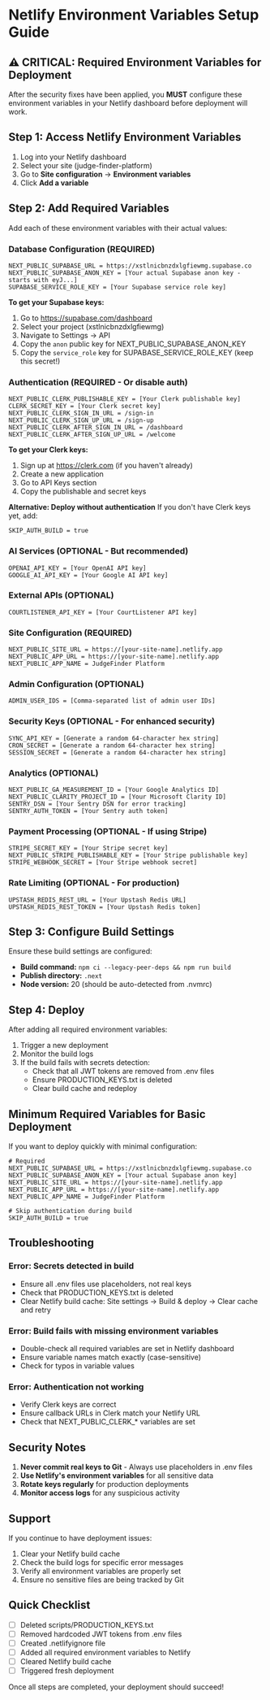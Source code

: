 # Netlify Environment Variables Setup Guide

## ⚠️ CRITICAL: Required Environment Variables for Deployment

After the security fixes have been applied, you **MUST** configure these environment variables in your Netlify dashboard before deployment will work.

## Step 1: Access Netlify Environment Variables

1. Log into your Netlify dashboard
2. Select your site (judge-finder-platform)
3. Go to **Site configuration** → **Environment variables**
4. Click **Add a variable**

## Step 2: Add Required Variables

Add each of these environment variables with their actual values:

### Database Configuration (REQUIRED)
```
NEXT_PUBLIC_SUPABASE_URL = https://xstlnicbnzdxlgfiewmg.supabase.co
NEXT_PUBLIC_SUPABASE_ANON_KEY = [Your actual Supabase anon key - starts with eyJ...]
SUPABASE_SERVICE_ROLE_KEY = [Your Supabase service role key]
```

**To get your Supabase keys:**
1. Go to https://supabase.com/dashboard
2. Select your project (xstlnicbnzdxlgfiewmg)
3. Navigate to Settings → API
4. Copy the `anon` public key for NEXT_PUBLIC_SUPABASE_ANON_KEY
5. Copy the `service_role` key for SUPABASE_SERVICE_ROLE_KEY (keep this secret!)

### Authentication (REQUIRED - Or disable auth)
```
NEXT_PUBLIC_CLERK_PUBLISHABLE_KEY = [Your Clerk publishable key]
CLERK_SECRET_KEY = [Your Clerk secret key]
NEXT_PUBLIC_CLERK_SIGN_IN_URL = /sign-in
NEXT_PUBLIC_CLERK_SIGN_UP_URL = /sign-up
NEXT_PUBLIC_CLERK_AFTER_SIGN_IN_URL = /dashboard
NEXT_PUBLIC_CLERK_AFTER_SIGN_UP_URL = /welcome
```

**To get your Clerk keys:**
1. Sign up at https://clerk.com (if you haven't already)
2. Create a new application
3. Go to API Keys section
4. Copy the publishable and secret keys

**Alternative: Deploy without authentication**
If you don't have Clerk keys yet, add:
```
SKIP_AUTH_BUILD = true
```

### AI Services (OPTIONAL - But recommended)
```
OPENAI_API_KEY = [Your OpenAI API key]
GOOGLE_AI_API_KEY = [Your Google AI API key]
```

### External APIs (OPTIONAL)
```
COURTLISTENER_API_KEY = [Your CourtListener API key]
```

### Site Configuration (REQUIRED)
```
NEXT_PUBLIC_SITE_URL = https://[your-site-name].netlify.app
NEXT_PUBLIC_APP_URL = https://[your-site-name].netlify.app
NEXT_PUBLIC_APP_NAME = JudgeFinder Platform
```

### Admin Configuration (OPTIONAL)
```
ADMIN_USER_IDS = [Comma-separated list of admin user IDs]
```

### Security Keys (OPTIONAL - For enhanced security)
```
SYNC_API_KEY = [Generate a random 64-character hex string]
CRON_SECRET = [Generate a random 64-character hex string]
SESSION_SECRET = [Generate a random 64-character hex string]
```

### Analytics (OPTIONAL)
```
NEXT_PUBLIC_GA_MEASUREMENT_ID = [Your Google Analytics ID]
NEXT_PUBLIC_CLARITY_PROJECT_ID = [Your Microsoft Clarity ID]
SENTRY_DSN = [Your Sentry DSN for error tracking]
SENTRY_AUTH_TOKEN = [Your Sentry auth token]
```

### Payment Processing (OPTIONAL - If using Stripe)
```
STRIPE_SECRET_KEY = [Your Stripe secret key]
NEXT_PUBLIC_STRIPE_PUBLISHABLE_KEY = [Your Stripe publishable key]
STRIPE_WEBHOOK_SECRET = [Your Stripe webhook secret]
```

### Rate Limiting (OPTIONAL - For production)
```
UPSTASH_REDIS_REST_URL = [Your Upstash Redis URL]
UPSTASH_REDIS_REST_TOKEN = [Your Upstash Redis token]
```

## Step 3: Configure Build Settings

Ensure these build settings are configured:
- **Build command:** `npm ci --legacy-peer-deps && npm run build`
- **Publish directory:** `.next`
- **Node version:** 20 (should be auto-detected from .nvmrc)

## Step 4: Deploy

After adding all required environment variables:
1. Trigger a new deployment
2. Monitor the build logs
3. If the build fails with secrets detection:
   - Check that all JWT tokens are removed from .env files
   - Ensure PRODUCTION_KEYS.txt is deleted
   - Clear build cache and redeploy

## Minimum Required Variables for Basic Deployment

If you want to deploy quickly with minimal configuration:

```
# Required
NEXT_PUBLIC_SUPABASE_URL = https://xstlnicbnzdxlgfiewmg.supabase.co
NEXT_PUBLIC_SUPABASE_ANON_KEY = [Your actual Supabase anon key]
NEXT_PUBLIC_SITE_URL = https://[your-site-name].netlify.app
NEXT_PUBLIC_APP_URL = https://[your-site-name].netlify.app
NEXT_PUBLIC_APP_NAME = JudgeFinder Platform

# Skip authentication during build
SKIP_AUTH_BUILD = true
```

## Troubleshooting

### Error: Secrets detected in build
- Ensure all .env files use placeholders, not real keys
- Check that PRODUCTION_KEYS.txt is deleted
- Clear Netlify build cache: Site settings → Build & deploy → Clear cache and retry

### Error: Build fails with missing environment variables
- Double-check all required variables are set in Netlify dashboard
- Ensure variable names match exactly (case-sensitive)
- Check for typos in variable values

### Error: Authentication not working
- Verify Clerk keys are correct
- Ensure callback URLs in Clerk match your Netlify URL
- Check that NEXT_PUBLIC_CLERK_* variables are set

## Security Notes

1. **Never commit real keys to Git** - Always use placeholders in .env files
2. **Use Netlify's environment variables** for all sensitive data
3. **Rotate keys regularly** for production deployments
4. **Monitor access logs** for any suspicious activity

## Support

If you continue to have deployment issues:
1. Clear your Netlify build cache
2. Check the build logs for specific error messages
3. Verify all environment variables are properly set
4. Ensure no sensitive files are being tracked by Git

## Quick Checklist

- [ ] Deleted scripts/PRODUCTION_KEYS.txt
- [ ] Removed hardcoded JWT tokens from .env files
- [ ] Created .netlifyignore file
- [ ] Added all required environment variables to Netlify
- [ ] Cleared Netlify build cache
- [ ] Triggered fresh deployment

Once all steps are completed, your deployment should succeed!